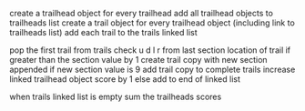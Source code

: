 create a trailhead object for every trailhead 
add all trailhead objects to trailheads list
create a trail object for every trailhead object (including link to trailheads list)
add each trail to the trails linked list

pop the first trail from trails
check u d l r from last section location of trail
    if greater than the section value by 1
        create trail copy with new section appended
        if new section value is 9
            add trail copy to complete trails
            increase linked trailhead object score by 1
        else
            add to end of linked list

when trails linked list is empty
    sum the trailheads scores